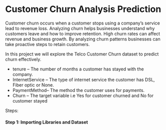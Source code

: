 # Customer Churn Analysis Prediction

Customer churn occurs when a customer stops using a company’s service lead to revenue loss. Analyzing churn helps businesses understand why customers leave and how to improve retention. High churn rates can affect revenue and business growth. By analyzing churn patterns businesses can take proactive steps to retain customers.

In this project we will explore the Telco Customer Churn dataset to predict churn effectively.

- tenure – The number of months a customer has stayed with the company.
- InternetService – The type of internet service the customer has DSL, Fiber optic or None.
- PaymentMethod– The method the customer uses for payments.
- Churn – The target variable i.e Yes for customer churned and No for customer stayed

Steps:
#### Step 1: Importing Libraries and Dataset
